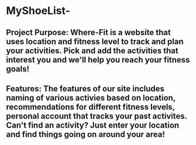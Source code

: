 # MyShoeList-
## Project Purpose: Where-Fit is a website that uses location and fitness level to track and plan your activities. Pick and add the activities that interest you and we'll help you reach your fitness goals!   

## Features: The features of our site includes naming of various activies based on  location, recommendations for different fitness levels, personal account that tracks your past activites. Can't find an activity? Just enter your location and find things going on around your area!
